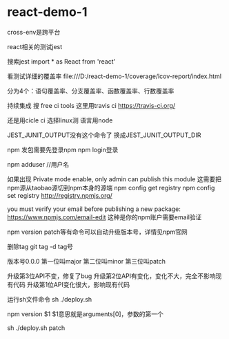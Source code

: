 # react-demo-1

cross-env是跨平台


react相关的测试jest


搜索jest import * as React from 'react'

看测试详细的覆盖率
file:///D:/react-demo-1/coverage/lcov-report/index.html


分为4个：语句覆盖率、分支覆盖率、函数覆盖率、行数覆盖率


持续集成
搜 free ci tools
这里用travis ci
https://travis-ci.org/


还是用cicle ci
选择linux测
语言用node

JEST_JUNIT_OUTPUT没有这个命令了
换成JEST_JUNIT_OUTPUT_DIR

npm 发包需要先登录npm
npm login登录


npm adduser  //用户名

如果出现 Private mode enable, only admin can publish this module
这需要把npm源从taobao源切到npm本身的源端
npm config get registry
npm config set registry http://registry.npmjs.org/ 

 you must verify your email before publishing a new package: https://www.npmjs.com/email-edit
这种是你的npm账户需要email验证


npm version patch等有命令可以自动升级版本号，详情见npm官网

删除tag
git tag -d tag号

版本号0.0.0
第一位叫major
第二位叫minor
第三位叫patch

升级第3位API不变，修复了bug
升级第2位API有变化，变化不大，完全不影响现有代码
升级第1位API变化很大，影响现有代码

运行sh文件命令
sh ./deploy.sh

npm version $1
$1意思就是arguments[0]，参数的第一个

sh ./deploy.sh patch
